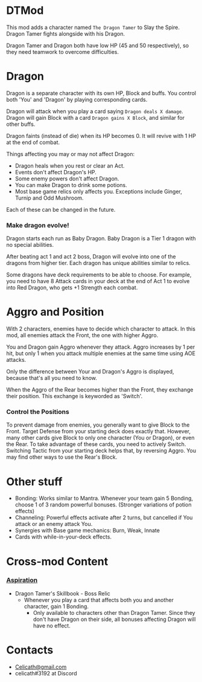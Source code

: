 
# DTMod
This mod adds a character named `The Dragon Tamer` to Slay the Spire. Dragon Tamer fights alongside with his Dragon.

Dragon Tamer and Dragon both have low HP (45 and 50 respectively), so they need teamwork to overcome difficulties.

# Dragon
Dragon is a separate character with its own HP, Block and buffs. You control both 'You' and 'Dragon' by playing corresponding cards.

Dragon will attack when you play a card saying `Dragon deals X damage`. Dragon will gain Block with a card `Dragon gains X Block`, and similar for other buffs.

Dragon faints (instead of die) when its HP becomes 0. It will revive with 1 HP at the end of combat.

Things affecting you may or may not affect Dragon: 
- Dragon heals when you rest or clear an Act.
- Events don't affect Dragon's HP.
- Some enemy powers don't affect Dragon.
- You can make Dragon to drink some potions.
- Most base game relics only affects you. Exceptions include Ginger, Turnip and Odd Mushroom.

Each of these can be changed in the future.


### Make dragon evolve!
Dragon starts each run as Baby Dragon. Baby Dragon is a Tier 1 dragon with no special abilities.

After beating act 1 and act 2 boss, Dragon will evolve into one of the dragons from higher tier. Each dragon has unique abilities similar to relics.

Some dragons have deck requirements to be able to choose. For example, you need to have 8 Attack cards in your deck at the end of Act 1 to evolve into Red Dragon, who gets +1 Strength each combat.


# Aggro and Position
With 2 characters, enemies have to decide which character to attack.
In this mod, all enemies attack the Front, the one with higher Aggro.

You and Dragon gain Aggro whenever they attack. Aggro increases by 1 per hit, but only 1 when you attack multiple enemies at the same time using AOE attacks.

Only the difference between Your and Dragon's Aggro is displayed, because that's all you need to know.

When the Aggro of the Rear becomes higher than the Front, they exchange their position. This exchange is keyworded as 'Switch'.

### Control the Positions
To prevent damage from enemies, you generally want to give Block to the Front. Target Defense from your starting deck does exactly that.
However, many other cards give Block to only one character (You or Dragon), or even the Rear.
To take advantage of these cards, you need to actively Switch. Switching Tactic from your starting deck helps that, by reversing Aggro.
You may find other ways to use the Rear's Block.

# Other stuff
* Bonding: Works similar to Mantra. Whenever your team gain 5 Bonding, choose 1 of 3 random powerful bonuses. (Stronger variations of potion effects)
* Channeling: Powerful effects activate after 2 turns, but cancelled if You attack or an enemy attack You.
* Synergies with Base game mechanics: Burn, Weak, Innate
* Cards with while-in-your-deck effects.

# Cross-mod Content

### [Aspiration](https://github.com/erasels/Aspiration-StS)

* Dragon Tamer's Skillbook - Boss Relic
  * Whenever you play a card that affects both you and another character, gain 1 Bonding.
    * Only available to characters other than Dragon Tamer. Since they don't have Dragon on their side, all bonuses affecting Dragon will have no effect.

# Contacts

* Celicath@gmail.com
* celicath#3192 at Discord
